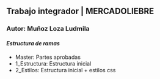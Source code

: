 ## Trabajo integrador | **MERCADOLIEBRE**

### Autor: Muñoz Loza Ludmila

#### *Estructura de ramas*

- Master: Partes aprobadas
- 1_Estructura: Estructura inicial
- 2_Estilos: Estructura inicial + estilos css
